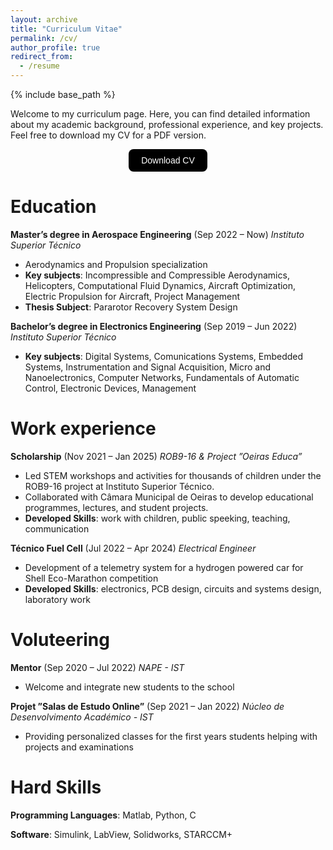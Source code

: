 ```yaml
---
layout: archive
title: "Curriculum Vitae"
permalink: /cv/
author_profile: true
redirect_from:
  - /resume
---
```


{% include base_path %}

Welcome to my curriculum page. Here, you can find detailed information about my academic background, professional experience, and key projects. Feel free to download my CV for a PDF version.

<div style="display: flex; justify-content: center; align-items: center;">
  <a href="https://joaogaspar00.github.io/files/CV.pdf" target="_blank">
    <button style="
      padding: 10px 20px;
      font-size: 14px;
      background-color: black;
      color: white;
      border: none;
      border-radius: 8px;
      cursor: pointer;
      transition: background-color 0.3s;">
      Download CV
    </button>
  </a>
</div>




Education
======
**Master’s degree in Aerospace Engineering** (Sep 2022 – Now)
_Instituto Superior Técnico_
- Aerodynamics and Propulsion specialization
- **Key subjects**: Incompressible and Compressible Aerodynamics, Helicopters, Computational Fluid Dynamics, Aircraft Optimization, Electric Propulsion for Aircraft, Project Management
- **Thesis Subject**: Pararotor Recovery System Design

**Bachelor’s degree in Electronics Engineering** (Sep 2019 – Jun 2022)
_Instituto Superior Técnico_
- **Key subjects**: Digital Systems, Comunications Systems, Embedded Systems, Instrumentation and Signal Acquisition, Micro
and Nanoelectronics, Computer Networks, Fundamentals of Automatic Control, Electronic Devices, Management

Work experience
======
**Scholarship** (Nov 2021 – Jan 2025)
_ROB9-16 & Project ”Oeiras Educa”_
- Led STEM workshops and activities for thousands of children under the ROB9-16 project at Instituto Superior Técnico.
- Collaborated with Câmara Municipal de Oeiras to develop educational programmes, lectures, and student projects.
- **Developed Skills**: work with children, public speeking, teaching, communication

**Técnico Fuel Cell** (Jul 2022 – Apr 2024)
_Electrical Engineer_
- Development of a telemetry system for a hydrogen powered car for Shell Eco-Marathon competition
- **Developed Skills**: electronics, PCB design, circuits and systems design, laboratory work

Voluteering
======

**Mentor** (Sep 2020 – Jul 2022)
_NAPE - IST_
- Welcome and integrate new students to the school

**Projet ”Salas de Estudo Online”** (Sep 2021 – Jan 2022)
_Núcleo de Desenvolvimento Académico - IST_
- Providing personalized classes for the first years students helping with projects and examinations
  
Hard Skills
======
**Programming Languages**: Matlab, Python, C

**Software**: Simulink, LabView, Solidworks, STARCCM+

<!---


Publications
======
  <ul>{% for post in site.publications reversed %}
    {% include archive-single-cv.html %}
  {% endfor %}</ul>
  
Talks
======
  <ul>{% for post in site.talks reversed %}
    {% include archive-single-talk-cv.html  %}
  {% endfor %}</ul>
  
Teaching
======
  <ul>{% for post in site.teaching reversed %}
    {% include archive-single-cv.html %}
  {% endfor %}</ul>
  
Service and leadership
======
* Currently signed in to 43 different slack teams

--->